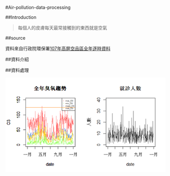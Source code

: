 ﻿#Air-pollution-data-processing

##Introduction

>每個人的皮膚每天最常接觸到的東西就是空氣

##source

資料來自行政院環保署[107年高屏空品區全年逐時資料](https://taqm.epa.gov.tw/taqm/tw/YearlyDataDownload.aspx)

##資料介紹

##資料處理

![O3全年走勢圖](https://github.com/schifferm/Air-pollution-data-processing/blob/master/O3.png "O3全年走勢圖")
